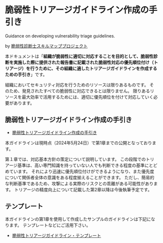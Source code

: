# 脆弱性トリアージガイドライン作成の手引き
Guidance on developing vulnerability triage guidelines.

by [脆弱性診断士スキルマッププロジェクト](https://github.com/OWASP/www-chapter-japan/tree/master/skillmap_project)

本ドキュメントは「**組織が脆弱性に適切に対応することを目的として、脆弱性診断を実施した際に提供された報告書に記載された脆弱性対応の優先順位付け（トリアージ）を行うために、その組織に適したトリアージガイドラインを作成するための手引き**」です。

組織においてセキュリティ対応を行うためのリソースは限りあるものです。
そのため、発見されたすべての脆弱性に対応できるとは限りません。
限りあるリソースを最大効率で活用するためには、適切に優先順位を付けて対応していく必要があります。


## 脆弱性トリアージガイドライン作成の手引き
* [脆弱性トリアージガイドライン作成の手引き](https://webapppentestguidelines.github.io/TriageGuidelines/)

本ガイドラインは現時点（2024年5月24日）で第1章までの公開となっております。

第１章では、対応基本方針の策定について説明しています。
この段階でのトリアージ基準は、高い専門知識を持っていない人でも判断できる程度の基準にとどめています。 
それにより迅速に優先順位付けができるようになり、また優先度について関係者全体の意識をある程度揃えることができます。 
ただし、簡易的な判断基準であるため、攻撃による実際のリスクとの乖離がある可能性があります。
トリアージの精度向上について記載した第2章以降は今後執筆予定です。


## テンプレート
本ガイドラインの第1章を使用して作成したサンプルのガイドラインは下記になります。
テンプレートなどにご活用下さい。

* [脆弱性トリアージガイドライン・テンプレート](https://github.com/WebAppPentestGuidelines/TriageGuidelines/blob/main/template.md)
